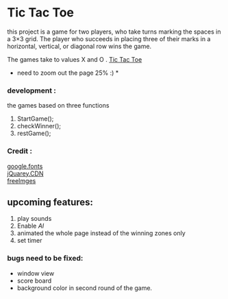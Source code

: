 

# Tic Tac Toe
this project is a game for two players, who take turns marking the spaces in a 3×3 grid.  The player who succeeds in placing three of their marks in a horizontal, vertical, or diagonal row wins the game.

The games take to values X and O . 
[Tic Tac Toe ](https://nourafl.github.io/MetooTicTac/)     
* need to zoom out  the page 25% :) *

### development :
the games based on three functions 
1. StartGame(); 
2.  checkWinner();  
3.  restGame(); 
  
  
  



### Credit :
[google.fonts](https://fonts.google.com/)   
[jQuarey.CDN](https://code.jquery.com/)   
[freeImges](https://www.freeimages.com/photo/coming-home-1371162)



## upcoming features: 
1. play sounds
2. Enable *AI* 
3. animated the whole page instead of the winning zones only 
4. set timer




### bugs need to be fixed:
* window view
* score board
* background color in second round of the game.   
